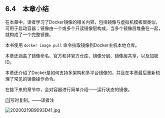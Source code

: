## 6.4　本章小结

在本章中，读者学习了Docker镜像的相关内容，包括镜像与虚拟机模板很类似，可用于启动容器；镜像由一个或多个只读镜像层构成，当多个镜像层堆叠在一起，就构成了一个完整镜像。

本书使用 `docker image pull` 命令拉取镜像到Docker主机本地仓库。

本章还涵盖了镜像命名、官方和非官方仓库、镜像分层、镜像层共享，以及加密ID。

本章还介绍了Docker是如何支持多架构和多平台镜像的，并且在本章最后重新梳理了常见的镜像操作命令。

在接下来的章节中，会对容器进行简单介绍——运行状态的镜像。

<a class="my_markdown" href="['#ac61']">[1]</a>写时复制。——译者注



![20200219B9093D41.jpg](./images/20200219B9093D41.jpg)
